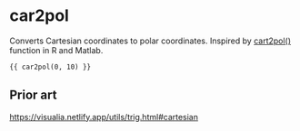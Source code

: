 # car2pol

Converts Cartesian coordinates to polar coordinates. Inspired by [cart2pol()](https://rdrr.io/github/jaredlander/useful/man/cart2pol.html) function in R and Matlab.

```md
{{ car2pol(0, 10) }}
```

## Prior art

https://visualia.netlify.app/utils/trig.html#cartesian
